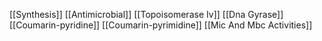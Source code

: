[[Synthesis]]
[[Antimicrobial]]
[[Topoisomerase Iv]]
[[Dna Gyrase]]
[[Coumarin-pyridine]]
[[Coumarin-pyrimidine]]
[[Mic And Mbc Activities]]

